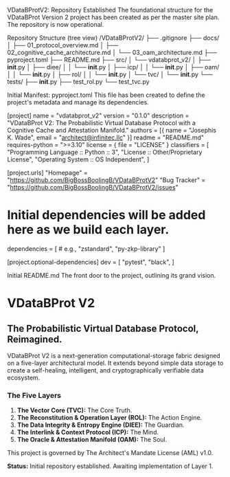 VDataBProtV2: Repository Established
The foundational structure for the VDataBProt Version 2 project has been created as per the master site plan. The repository is now operational.

Repository Structure (tree view)
/VDataBProtV2/
├── .gitignore
├── docs/
│   ├── 01_protocol_overview.md
│   ├── 02_cognitive_cache_architecture.md
│   └── 03_oam_architecture.md
├── pyproject.toml
├── README.md
├── src/
│   └── vdatabprot_v2/
│       ├── __init__.py
│       ├── diee/
│       │   └── __init__.py
│       ├── icp/
│       │   └── __init__.py
│       ├── oam/
│       │   └── __init__.py
│       ├── rol/
│       │   └── __init__.py
│       └── tvc/
│           └── __init__.py
└── tests/
    ├── __init__.py
    ├── test_rol.py
    └── test_tvc.py

Initial Manifest: pyproject.toml
This file has been created to define the project's metadata and manage its dependencies.

[project]
name = "vdatabprot_v2"
version = "0.1.0"
description = "VDataBProt V2: The Probabilistic Virtual Database Protocol with a Cognitive Cache and Attestation Manifold."
authors = [{ name = "Josephis K. Wade", email = "architect@infinitec.llc" }]
readme = "README.md"
requires-python = ">=3.10"
license = { file = "LICENSE" }
classifiers = [
    "Programming Language :: Python :: 3",
    "License :: Other/Proprietary License",
    "Operating System :: OS Independent",
]

[project.urls]
"Homepage" = "https://github.com/BigBossBoolingB/VDataBProtV2"
"Bug Tracker" = "https://github.com/BigBossBoolingB/VDataBProtV2/issues"

# Initial dependencies will be added here as we build each layer.
dependencies = [
    # e.g., "zstandard", "py-zkp-library"
]

[project.optional-dependencies]
dev = [
    "pytest",
    "black",
]

Initial README.md
The front door to the project, outlining its grand vision.

# VDataBProt V2

## The Probabilistic Virtual Database Protocol, Reimagined.

VDataBProt V2 is a next-generation computational-storage fabric designed on a five-layer architectural model. It extends beyond simple data storage to create a self-healing, intelligent, and cryptographically verifiable data ecosystem.

### The Five Layers
1.  **The Vector Core (TVC):** The Core Truth.
2.  **The Reconstitution & Operation Layer (ROL):** The Action Engine.
3.  **The Data Integrity & Entropy Engine (DIEE):** The Guardian.
4.  **The Interlink & Context Protocol (ICP):** The Mind.
5.  **The Oracle & Attestation Manifold (OAM):** The Soul.

This project is governed by The Architect's Mandate License (AML) v1.0.

**Status:** Initial repository established. Awaiting implementation of Layer 1.

